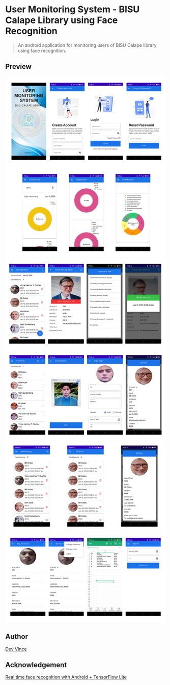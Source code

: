 # User Monitoring System - BISU Calape Library using Face Recognition

> An android application for monitoring users of BISU Calape library using face recognition.

## Preview

![](preview/ums-img-1.jpg)
![](preview/ums-img-2.jpg)
![](preview/ums-img-3.jpg)
![](preview/ums-img-4.jpg)
![](preview/ums-img-5.jpg)
![](preview/ums-img-6.jpg)

## Author

[Dev Vince](https://devvince.pages.dev/)

## Acknowledgement

[Real time face recognition with Android + TensorFlow Lite](https://medium.com/@estebanuri/real-time-face-recognition-with-android-tensorflow-lite-14e9c6cc53a5)
